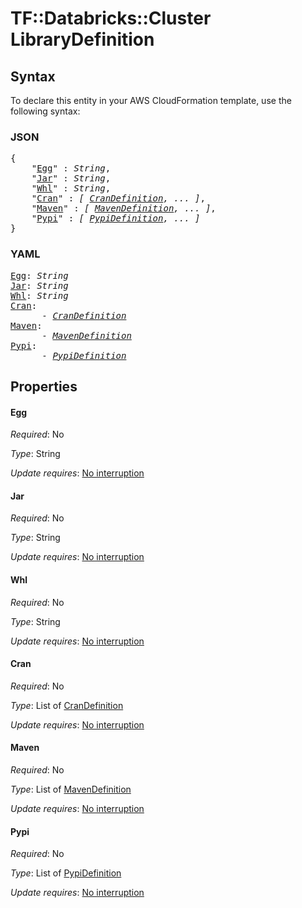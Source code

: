 # TF::Databricks::Cluster LibraryDefinition

## Syntax

To declare this entity in your AWS CloudFormation template, use the following syntax:

### JSON

<pre>
{
    "<a href="#egg" title="Egg">Egg</a>" : <i>String</i>,
    "<a href="#jar" title="Jar">Jar</a>" : <i>String</i>,
    "<a href="#whl" title="Whl">Whl</a>" : <i>String</i>,
    "<a href="#cran" title="Cran">Cran</a>" : <i>[ <a href="crandefinition.md">CranDefinition</a>, ... ]</i>,
    "<a href="#maven" title="Maven">Maven</a>" : <i>[ <a href="mavendefinition.md">MavenDefinition</a>, ... ]</i>,
    "<a href="#pypi" title="Pypi">Pypi</a>" : <i>[ <a href="pypidefinition.md">PypiDefinition</a>, ... ]</i>
}
</pre>

### YAML

<pre>
<a href="#egg" title="Egg">Egg</a>: <i>String</i>
<a href="#jar" title="Jar">Jar</a>: <i>String</i>
<a href="#whl" title="Whl">Whl</a>: <i>String</i>
<a href="#cran" title="Cran">Cran</a>: <i>
      - <a href="crandefinition.md">CranDefinition</a></i>
<a href="#maven" title="Maven">Maven</a>: <i>
      - <a href="mavendefinition.md">MavenDefinition</a></i>
<a href="#pypi" title="Pypi">Pypi</a>: <i>
      - <a href="pypidefinition.md">PypiDefinition</a></i>
</pre>

## Properties

#### Egg

_Required_: No

_Type_: String

_Update requires_: [No interruption](https://docs.aws.amazon.com/AWSCloudFormation/latest/UserGuide/using-cfn-updating-stacks-update-behaviors.html#update-no-interrupt)

#### Jar

_Required_: No

_Type_: String

_Update requires_: [No interruption](https://docs.aws.amazon.com/AWSCloudFormation/latest/UserGuide/using-cfn-updating-stacks-update-behaviors.html#update-no-interrupt)

#### Whl

_Required_: No

_Type_: String

_Update requires_: [No interruption](https://docs.aws.amazon.com/AWSCloudFormation/latest/UserGuide/using-cfn-updating-stacks-update-behaviors.html#update-no-interrupt)

#### Cran

_Required_: No

_Type_: List of <a href="crandefinition.md">CranDefinition</a>

_Update requires_: [No interruption](https://docs.aws.amazon.com/AWSCloudFormation/latest/UserGuide/using-cfn-updating-stacks-update-behaviors.html#update-no-interrupt)

#### Maven

_Required_: No

_Type_: List of <a href="mavendefinition.md">MavenDefinition</a>

_Update requires_: [No interruption](https://docs.aws.amazon.com/AWSCloudFormation/latest/UserGuide/using-cfn-updating-stacks-update-behaviors.html#update-no-interrupt)

#### Pypi

_Required_: No

_Type_: List of <a href="pypidefinition.md">PypiDefinition</a>

_Update requires_: [No interruption](https://docs.aws.amazon.com/AWSCloudFormation/latest/UserGuide/using-cfn-updating-stacks-update-behaviors.html#update-no-interrupt)

